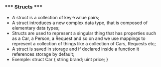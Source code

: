 ### *** Structs ***
- A struct is a collection of key->value pairs;
- A struct introduces a new complex data type, that is composed of elementary data types;
- Structs are used to represent a singular thing that has properties such as a Car, a Person, a Request and so on and we use mappings to represent a collection of things like a collection of Cars, Requests etc;
- A struct is saved in storage and if declared inside a function it references storage by default;
- Exemple:
    struct Car { 
        string brand;
        uint price; 
    }